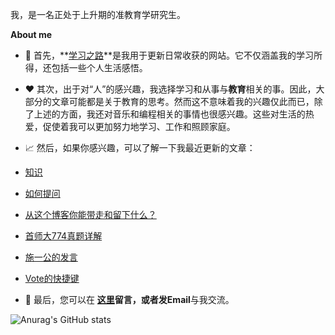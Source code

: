<!--
### Hi there 👋

**leonuxzy/leonuxzy** is a ✨ _special_ ✨ repository because its `README.md` (this file) appears on your GitHub profile.

Here are some ideas to get you started:

- 🔭 I’m currently working on ...
- 🌱 I’m currently learning ...
- 👯 I’m looking to collaborate on ...
- 🤔 I’m looking for help with ...
- 💬 Ask me about ...
- 📫 How to reach me: ...
- 😄 Pronouns: ...
- ⚡ Fun fact: ...
-->

我，是一名正处于上升期的准教育学研究生。

**About me**

- 💼 首先，**[学习之路](https://leonuxzy.github.io/)**是我用于更新日常收获的网站。它不仅涵盖我的学习所得，还包括一些个人生活感悟。

- ❤️ 其次，出于对“人”的感兴趣，我选择学习和从事与**教育**相关的事。因此，大部分的文章可能都是关于教育的思考。然而这不意味着我的兴趣仅此而已，除了上述的方面，我还对音乐和编程相关的事情也很感兴趣。这些对生活的热爱，促使着我可以更加努力地学习、工作和照顾家庭。

- 📈 然后，如果你感兴趣，可以了解一下我最近更新的文章：
  <!-- BLOG-POST-LIST:START -->
- [知识](http://example.com/2022/01/08/%E7%9F%A5%E8%AF%86/)
- [如何提问](http://example.com/2021/12/30/%E5%A6%82%E4%BD%95%E6%8F%90%E9%97%AE/)
- [从这个博客你能带走和留下什么？](http://example.com/2021/12/29/Top/)
- [首师大774真题详解](http://example.com/2021/09/27/774%E7%9C%9F%E9%A2%98%E8%AF%A6%E8%A7%A3/)
- [施一公的发言](http://example.com/2021/07/17/%E6%96%BD%E4%B8%80%E5%85%AC/)
- [Vote的快捷键](http://example.com/2021/06/12/Vnote%E5%BF%AB%E6%8D%B7%E9%94%AE/)
<!-- BLOG-POST-LIST:END -->

- 💬 最后，您可以在 **[这里](https://leonuxzy.github.io/2021/12/29/Top/)**留言，或者发**Email**与我交流。

![Anurag's GitHub stats](https://github-readme-stats.vercel.app/api?username=leonuxzy&show_icons=true)